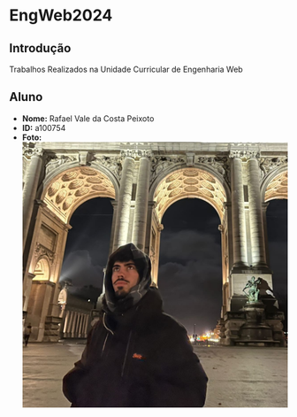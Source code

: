 # EngWeb2024

## Introdução
Trabalhos Realizados na Unidade Curricular de Engenharia Web

## Aluno

- **Nome:** Rafael Vale da Costa Peixoto
- **ID:** a100754
- **Foto:** ![Fotografia](myfoto.jpg)
